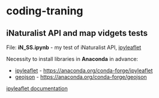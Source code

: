 # coding-traning


## iNaturalist API and map vidgets tests
File: **iN_SS.ipynb** - my test of iNaturalist API, [ipyleaflet](https://github.com/jupyter-widgets/ipyleaflet)

Necessity to install libraries in **Anaconda** in advance:
* [ipyleaflet](https://leafletjs.com) - https://anaconda.org/conda-forge/ipyleaflet
* [geojson](https://geojson.org) - https://anaconda.org/conda-forge/geojson

[ipyleaflet documentation](https://ipyleaflet.readthedocs.io/en/latest/)
